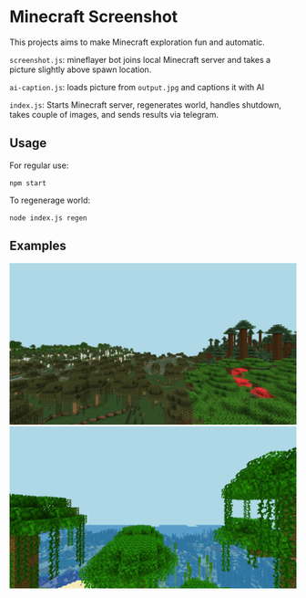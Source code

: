 # Minecraft Screenshot

This projects aims to make Minecraft exploration
fun and automatic.

`screenshot.js`: mineflayer bot joins local Minecraft
server and takes a picture slightly above
spawn location.

`ai-caption.js`: loads picture from `output.jpg` and
captions it with AI

`index.js`: Starts Minecraft server, regenerates
world, handles shutdown, takes couple of images,
and sends results via telegram.


## Usage

For regular use:
```
npm start
```

To regenerage world:
```
node index.js regen
```

## Examples

![4 biomes](./4-biomes.png)
![jungle and ocean](./jungle-ocean.jpg)
